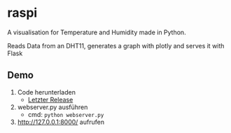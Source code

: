 # raspi
A visualisation for Temperature and Humidity made in Python.

Reads Data from an DHT11, generates a graph with plotly and serves it with Flask

## Demo
1. Code herunterladen
    + [Letzter Release](https://github.com/PhilipterHazeborg/raspi/releases/tag/v1.1.0)
3. webserver.py ausführen
    + cmd: `python webserver.py`
5. <http://127.0.0.1:8000/> aufrufen
